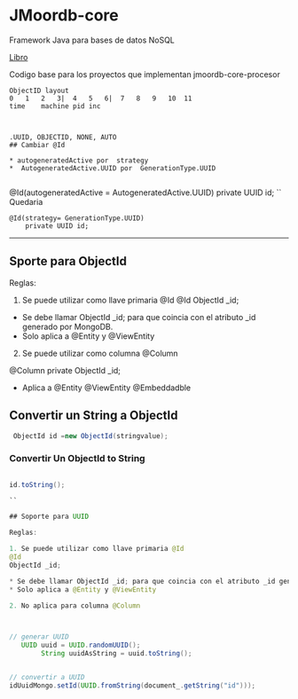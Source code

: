 
# JMoordb-core

Framework Java para bases de datos NoSQL


[Libro](http://leanpub.com/jmoordbcore)

Codigo base para los proyectos que implementan jmoordb-core-procesor


```
ObjectID layout
0	1	2	3|	4	5	6|	7	8	9	10	11
time	machine	pid	inc



.UUID, OBJECTID, NONE, AUTO
## Cambiar @Id

* autogeneratedActive por  strategy
*  AutogeneratedActive.UUID por  GenerationType.UUID


```
@Id(autogeneratedActive = AutogeneratedActive.UUID)
    private UUID id;
``
Quedaria

```
@Id(strategy= GenerationType.UUID)
    private UUID id;

```
---

## Sporte para ObjectId

Reglas:

1. Se puede utilizar como llave primaria @Id
@Id
ObjectId _id;

* Se debe llamar ObjectId _id; para que coincia con el atributo _id generado por MongoDB.
* Solo aplica a @Entity y @ViewEntity

2. Se puede utilizar como columna @Column

@Column
private ObjectId _id;

* Aplica a @Entity @ViewEntity @Embeddadble


## Convertir un String a ObjectId
```java
 ObjectId id =new ObjectId(stringvalue);

```

### Convertir Un ObjectId to String

```java

id.toString();

``

## Soporte para UUID

Reglas:

1. Se puede utilizar como llave primaria @Id
@Id
ObjectId _id;

* Se debe llamar ObjectId _id; para que coincia con el atributo _id generado por MongoDB.
* Solo aplica a @Entity y @ViewEntity

2. No aplica para columna @Column



// generar UUID
   UUID uuid = UUID.randomUUID();
        String uuidAsString = uuid.toString();


// convertir a UUID
idUuidMongo.setId(UUID.fromString(document_.getString("id")));


